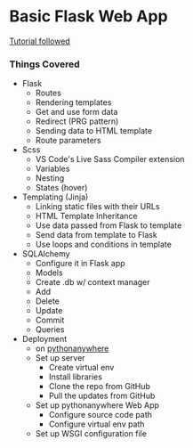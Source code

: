 # Basic Flask Web App

<a href="https://www.youtube.com/watch?v=45P3xQPaYxc">Tutorial followed</a>

### Things Covered

- Flask
  - Routes
  - Rendering templates
  - Get and use form data
  - Redirect (PRG pattern)
  - Sending data to HTML template
  - Route parameters
- Scss
  - VS Code's Live Sass Compiler extension
  - Variables
  - Nesting
  - States (hover)
- Templating (Jinja)
  - Linking static files with their URLs
  - HTML Template Inheritance
  - Use data passed from Flask to template
  - Send data from template to Flask
  - Use loops and conditions in template
- SQLAlchemy
  - Configure it in Flask app
  - Models
  - Create .db w/ context manager
  - Add
  - Delete
  - Update
  - Commit
  - Queries
- Deployment
  - on <a href="https://haiba.pythonanywhere.com/">pythonanywhere</a>
  - Set up server
    - Create virtual env
    - Install libraries
    - Clone the repo from GitHub
    - Pull the updates from GitHub
  - Set up pythonanywhere Web App
    - Configure source code path
    - Configure virtual env path
  - Set up WSGI configuration file
